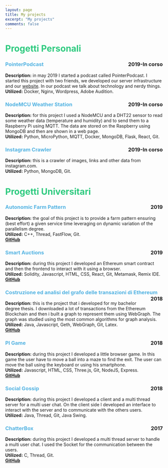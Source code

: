 ```yaml
---
layout: page
title: My projects
excerpt: "My projects"
comments: false
---
```


# <font color="#2eca7f">Progetti Personali</font>

### <font color="#53b3e2">PointerPodcast</font> <span style="float:right; text-align:center">2019-In corso</span>

<b>Description:</b> in may 2019 I started a podcast called PointerPodcast.
I started this project with two friends, we developed our server infrastructure and our [website](https://pointerpodcast.it).
In our podcast we talk about technology and nerdy things.
<b>Utilized:</b> Docker, Nginx, Wordpress, Adobe Audition.

### <font color="#53b3e2">NodeMCU Weather Station</font> <span style="float:right; text-align:center">2019-In corso</span>

<b>Description:</b> for this project I used a NodeMCU and a DHT22 sensor to read some weather data (temperature and humidity) and
to send them to a Raspberry Pi using MQTT. The data are stored on the Raspberry using MongoDB and then are shown in a web page.
<br>
<b>Utilized:</b> Python, MicroPython, MQTT, Docker, MongoDB, Flask, React, Git.

### <font color="#53b3e2">Instagram Crawler</font> <span style="float:right; text-align:center">2019-In corso</span>

<b>Description:</b> this is a crawler of images, links and other data from instagram.com.
<br>
<b>Utilized:</b> Python, MongoDB, Git.

# <font color="#2eca7f">Progetti Universitari</font>

### <font color="#53b3e2">Autonomic Farm Pattern</font> <span style="float:right; text-align:center">2019</span>

<b>Description:</b> the goal of this project is to provide a farm pattern ensuring (best effort) a given service time leveraging on dynamic variation of the parallelism degree.
<br>
<b>Utilized:</b> C++, Thread, FastFlow, Git.
<br>
<b><a href="https://github.com/lucacorbucci/Autonomic-Farm-Pattern">GitHub</a></b>

### <font color="#53b3e2">Smart Auctions</font> <span style="float:right; text-align:center">2019</span>

<b>Description:</b> during this project I developed an Ethereum smart contract and then the frontend to interact with it using
a browser.
<br>
<b>Utilized:</b> Solidity, Javascript, HTML, CSS, React, Git, Metamask, Remix IDE.
<br>
<b><a href="https://github.com/lucacorbucci/SmartAuctions">GitHub</a></b>

### <font color="#53b3e2">Costruzione ed analisi del grafo delle transazioni di Ethereum</font> <span style="float:right; text-align:center">2018</span>

<b>Description:</b> this is the project that i developed for my bachelor degree thesis. I downloaded a lot of transactions
from the Ethereum Blockchain and then i built a graph to represent them using WebGraph.
The graph was studied using the most common algorithms for graph analysis.
<br>
<b>Utilized:</b> Java, Javascript, Geth, WebGraph, Git, Latex.
<br>
<b><a href="https://github.com/lucacorbucci/Costruzione-ed-Analisi-del-grafo-delle-transazioni-di-Ethereum">GitHub</a></b>

### <font color="#53b3e2">PI Game</font> <span style="float:right; text-align:center">2018</span>

<b>Description:</b> during this project I developed a little browser game.
In this game the user have to move a ball into a maze to find the exit.
The user can move the ball using the keyboard or using his smartphone.
<br>
<b>Utilized:</b> Javascript, HTML, CSS, Three.js, Git, NodeJS, Express.
<br>
<b><a href="https://github.com/lucacorbucci/PI-Project">GitHub</a></b>

### <font color="#53b3e2">Social Gossip</font> <span style="float:right; text-align:center">2018</span>

<b>Description:</b> during this project I developed a client and a multi thread server for a multi user chat.
On the client side I developed an interface to interact with the server and to communicate with the others users.
<br>
<b>Utilized:</b> Java, Thread, Git, Java Swing.

### <font color="#53b3e2">ChatterBox</font> <span style="float:right; text-align:center">2017</span>

<b>Description:</b> during this project I developed a multi thread server to handle a multi user chat.
I used the Socket for the communication between the users.
<br>
<b>Utilized:</b> C, Thread, Git.
<br>
<b><a href="https://github.com/lucacorbucci/ChatterBox">GitHub</a></b>
